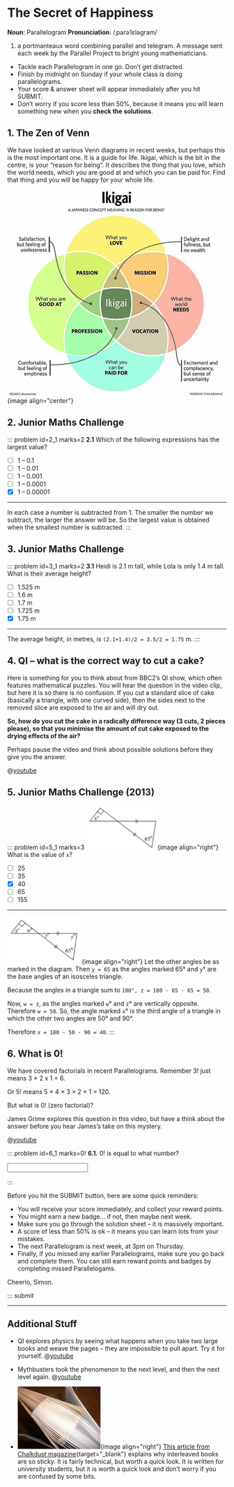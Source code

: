 # The Secret of Happiness

<div class="dictionary">

__Noun__: Parallelogram
__Pronunciation__: /ˌparəˈlɛləɡram/

1. a portmanteaux word combining parallel and telegram. A message sent each
week by the Parallel Project to bright young mathematicians.

</div>

*	Tackle each Parallelogram in one go. Don’t get distracted.
*	Finish by midnight on Sunday if your whole class is doing parallelograms.
*	Your score & answer sheet will appear immediately after you hit SUBMIT.
*	Don’t worry if you score less than 50%, because it means you will learn something new when you __check the solutions__.


## 1. The Zen of Venn

We have looked at various Venn diagrams in recent weeks, but perhaps this is the most important one. It is a guide for life. Ikigai, which is the bit in the centre, is your “reason for being”. It describes the thing that you love, which the world needs, which you are good at and which you can be paid for. Find that thing and you will be happy for your whole life.

![](/resources/7-11-secret-happiness/1-zen-venn.jpg){image align="center"}


## 2. Junior Maths Challenge
<!--- (2013) --->

::: problem id=2_1 marks=2
__2.1__ Which of the following expressions has the largest value?

* [ ] 1 – 0.1
* [ ] 1 – 0.01
* [ ] 1 – 0.001
* [ ] 1 – 0.0001
* [x] 1 – 0.00001

---

In each case a number is subtracted from 1. The smaller the number we subtract, the larger the answer will be. So the largest value is obtained when the smallest number is subtracted.
:::


## 3. Junior Maths Challenge
<!--- (2013) --->

::: problem id=3_1 marks=2
__3.1__ Heidi is 2.1 m tall, while Lola is only 1.4 m tall. What is their average height?

* [ ] 1.525 m
* [ ] 1.6 m
* [ ] 1.7 m
* [ ] 1.725 m
* [x] 1.75 m

---

The average height, in metres, is `(2.1+1.4)/2 = 3.5/2 = 1.75` m.
:::


## 4. QI – what is the correct way to cut a cake?

Here is something for you to think about from BBC2’s QI show, which often features mathematical puzzles. You will hear the question in the video clip, but here it is so there is no confusion. If you cut a standard slice of cake (basically a triangle, with one curved side), then the sides next to the removed slice are exposed to the air and will dry out.  

__So, how do you cut the cake in a radically difference way (3 cuts, 2 pieces please), so that you minimise the amount of cut cake exposed to the drying effects of the air?__  

Perhaps pause the video and think about possible solutions before they give you the answer.

@[youtube](KWJ6j8o3VPY?rel=0)


## 5. Junior Maths Challenge (2013)

::: problem id=5_1 marks=3
![](/resources/7-11-secret-happiness/5-triangles-question.jpg){image align="right"}
What is the value of `x`?

* [ ] 25
* [ ] 35
* [x] 40
* [ ] 65
* [ ] 155

---

![](/resources/7-11-secret-happiness/5-triangles-answer.jpg){image align="right"}
Let the other angles be as marked in the diagram. Then `y = 65` as the angles marked 65°
and `y`° are the base angles of an isosceles triangle.

Because the angles in a triangle sum to `180°, z = 180 - 65 - 65 = 50`.

Now, `w = z`, as the angles marked `w`° and `z`° are vertically opposite. Therefore `w = 50`. So, the angle marked `x`° is the third angle of a triangle in which the other two angles are 50° and 90°.

Therefore `x = 180 - 50 - 90 = 40`.
:::


## 6. What is 0!

We have covered factorials in recent Parallelograms. Remember 3! just means 3 × 2 x 1 = 6.  

Or 5! means 5 × 4 × 3 × 2 × 1 = 120.

But what is 0! (zero factorial)?

James Grime explores this question in this video, but have a think about the answer before you hear James’s take on this mystery.

@[youtube](Mfk_L4Nx2ZI?rel=0&end=277)

::: problem id=6_1 marks=0!
__6.1.__ 0! is equal to what number?

<input solution="1"/>

:::



Before you hit the SUBMIT button, here are some quick reminders:

*	You will receive your score immediately, and collect your reward points.
*	You might earn a new badge... if not, then maybe next week.
*	Make sure you go through the solution sheet – it is massively important.
*	A score of less than 50% is ok – it means you can learn lots from your mistakes.
*	The next Parallelogram is next week, at 3pm on Thursday.
*	Finally, if you missed any earlier Parallelograms, make sure you go back and complete them. You can still earn reward points and badges by completing missed Parallelogams.

Cheerio,
Simon.



::: submit


---

## Additional Stuff

* QI explores physics by seeing what happens when you take two large books and weave the pages – they are impossible to pull apart. Try it for yourself.
@[youtube](BSYMao5qPWY?rel=0)

* Mythbusters took the phenomenon to the next level, and then the next level again.
@[youtube](hOt-D_ee-JE?rel=0)

* ![](/resources/7-11-secret-happiness/7-additional-pages.jpg){image align="right"} [This article from Chalkdust magazine](http://chalkdustmagazine.com/blog/why-is-it-so-hard-to-pull-two-phone-books-apart/ ){target="_blank"} explains why interleaved books are so sticky. It is fairly technical, but worth a quick look. It is written for university students, but it is worth a quick look and don’t worry if you are confused by some bits.  
